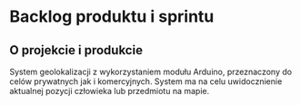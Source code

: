 # Backlog produktu i sprintu
## O projekcie i produkcie
System geolokalizacji z wykorzystaniem modułu Arduino, przeznaczony do celów prywatnych jak i komercyjnych. System ma na celu uwidocznienie aktualnej pozycji człowieka lub przedmiotu na mapie.
<!--stackedit_data:
eyJoaXN0b3J5IjpbMjAxNTgwMTA0XX0=
-->
